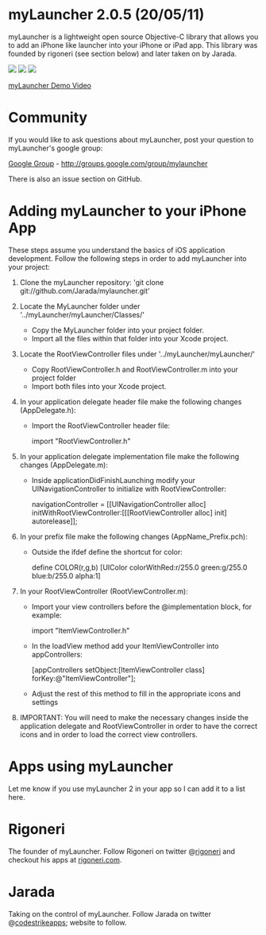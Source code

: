 myLauncher 2.0.5 (20/05/11)
===========================

myLauncher is a lightweight open source Objective-C library that allows you to add an iPhone like launcher into your iPhone or iPad app. This library was founded by rigoneri (see section below) and later taken on by Jarada.

[![](http://farm5.static.flickr.com/4118/4940057825_93a9c78eb8_m.jpg)](http://farm5.static.flickr.com/4118/4940057825_93a9c78eb8_z.jpg)
[![](http://farm5.static.flickr.com/4138/4940644638_9796997395_m.jpg)](http://farm5.static.flickr.com/4138/4940644638_9796997395_z.jpg)
[![](http://farm5.static.flickr.com/4095/4940057993_a2c89167bd_m.jpg)](http://farm5.static.flickr.com/4095/4940057993_a2c89167bd_z.jpg)

[myLauncher Demo Video][]

Community
=========

If you would like to ask questions about myLauncher, post your question to myLauncher's google group: 

[Google Group][] - http://groups.google.com/group/mylauncher

There is also an issue section on GitHub.

Adding myLauncher to your iPhone App
====================================

These steps assume you understand the basics of iOS application development.
Follow the following steps in order to add myLauncher into your project:

1. Clone the myLauncher repository: 'git clone git://github.com/Jarada/mylauncher.git'

2. Locate the MyLauncher folder under '../myLauncher/myLauncher/Classes/' 
	* Copy the MyLauncher folder into your project folder.
 	* Import all the files within that folder into your Xcode project.

3. Locate the RootViewController files under '../myLauncher/myLauncher/'
	* Copy RootViewController.h and RootViewController.m into your project folder
	* Import both files into your Xcode project.

4. In your application delegate header file make the following changes (AppDelegate.h):
	* Import the RootViewController header file:
		
		import "RootViewController.h"
		
5. In your application delegate implementation file make the following changes (AppDelegate.m):	
	* Inside applicationDidFinishLaunching modify your UINavigationController to initialize with RootViewController:
		
		navigationController = [[UINavigationController alloc] initWithRootViewController:[[[RootViewController alloc] init] autorelease]];
		
6. In your prefix file make the following changes (AppName_Prefix.pch):	
	* Outside the ifdef define the shortcut for color:
	
		define COLOR(r,g,b) [UIColor colorWithRed:r/255.0 green:g/255.0 blue:b/255.0 alpha:1]
		
7. In your RootViewController (RootViewController.m):
	* Import your view controllers before the @implementation block, for example:
	
		import "ItemViewController.h"
		
	* In the loadView method add your ItemViewController into appControllers:
	
		[appControllers setObject:[ItemViewController class] forKey:@"ItemViewController"];
		
	* Adjust the rest of this method to fill in the appropriate icons and settings
	
8. IMPORTANT: You will need to make the necessary changes inside the application delegate and RootViewController in order to have the correct icons and in order to load the correct view controllers. 

Apps using myLauncher
=====================

Let me know if you use myLauncher 2 in your app so I can add it to a list here.

Rigoneri
========

The founder of myLauncher. Follow Rigoneri on twitter @[rigoneri][] and checkout his apps at [rigoneri.com][].

Jarada
======

Taking on the control of myLauncher. Follow Jarada on twitter @[codestrikeapps][]; website to follow.

[myLauncher Demo Video]: http://www.youtube.com/watch?v=D6SVYLfAO-Q
[Google Group]: http://groups.google.com/group/mylauncher
[rigoneri]: http://www.twitter.com/rigoneri
[rigoneri.com]: http://www.rigoneri.com
[codestrikeapps]: http://www.twitter.com/codestrikeapps
